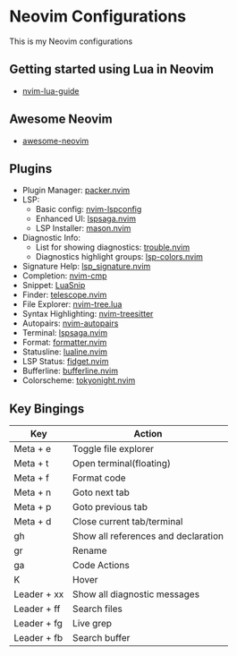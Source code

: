 # Neovim Configurations

This is my Neovim configurations

## Getting started using Lua in Neovim

* [nvim-lua-guide](https://github.com/nanotee/nvim-lua-guide)

## Awesome Neovim

* [awesome-neovim](https://github.com/rockerBOO/awesome-neovim)

## Plugins

* Plugin Manager: [packer.nvim](https://github.com/wbthomason/packer.nvim)
* LSP:
  * Basic config: [nvim-lspconfig](https://github.com/neovim/nvim-lspconfig)
  * Enhanced UI: [lspsaga.nvim](https://github.com/glepnir/lspsaga.nvim)
  * LSP Installer: [mason.nvim](https://github.com/williamboman/mason.nvim)
* Diagnostic Info:
  * List for showing diagnostics: [trouble.nvim](https://github.com/folke/trouble.nvim)
  * Diagnostics highlight groups: [lsp-colors.nvim](https://github.com/folke/lsp-colors.nvim)
* Signature Help: [lsp_signature.nvim](https://github.com/ray-x/lsp_signature.nvim)
* Completion: [nvim-cmp](https://github.com/hrsh7th/nvim-cmp)
* Snippet: [LuaSnip](https://github.com/L3MON4D3/LuaSnip)
* Finder: [telescope.nvim](https://github.com/nvim-telescope/telescope.nvim) 
* File Explorer: [nvim-tree.lua](https://github.com/kyazdani42/nvim-tree.lua)
* Syntax Highlighting: [nvim-treesitter](https://github.com/nvim-treesitter/nvim-treesitter)
* Autopairs: [nvim-autopairs](https://github.com/windwp/nvim-autopairs)
* Terminal: [lspsaga.nvim](https://github.com/glepnir/lspsaga.nvim)
* Format: [formatter.nvim](https://github.com/mhartington/formatter.nvim)
* Statusline: [lualine.nvim](https://github.com/nvim-lualine/lualine.nvim)
* LSP Status: [fidget.nvim](https://github.com/j-hui/fidget.nvim)
* Bufferline: [bufferline.nvim](https://github.com/akinsho/bufferline.nvim)
* Colorscheme: [tokyonight.nvim](https://github.com/folke/tokyonight.nvim)

## Key Bingings

| Key         | Action                                    |
| ----------- | ----------------------------------------- |
| Meta + e    | Toggle file explorer                      |
| Meta + t    | Open terminal(floating)                   |
| Meta + f    | Format code                               |
| Meta + n    | Goto next tab                             |
| Meta + p    | Goto previous tab                         |
| Meta + d    | Close current tab/terminal                |
| gh          | Show all references and declaration       |
| gr          | Rename                                    |
| ga          | Code Actions                              |
| K           | Hover                                     |
| Leader + xx | Show all diagnostic messages              |
| Leader + ff | Search files                              |
| Leader + fg | Live grep                                 |
| Leader + fb | Search buffer                             |
